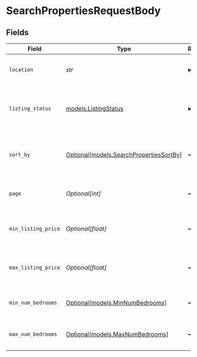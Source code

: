# SearchPropertiesRequestBody


## Fields

| Field                                                                          | Type                                                                           | Required                                                                       | Description                                                                    |
| ------------------------------------------------------------------------------ | ------------------------------------------------------------------------------ | ------------------------------------------------------------------------------ | ------------------------------------------------------------------------------ |
| `location`                                                                     | *str*                                                                          | :heavy_check_mark:                                                             | The location to search for properties                                          |
| `listing_status`                                                               | [models.ListingStatus](../models/listingstatus.md)                             | :heavy_check_mark:                                                             | The status of the listings (e.g., "for_sale", "for_rent")                      |
| `sort_by`                                                                      | [Optional[models.SearchPropertiesSortBy]](../models/searchpropertiessortby.md) | :heavy_minus_sign:                                                             | The criteria to sort the results (e.g., "newest", "lot_size")                  |
| `page`                                                                         | *Optional[int]*                                                                | :heavy_minus_sign:                                                             | The page number of results to retrieve                                         |
| `min_listing_price`                                                            | *Optional[float]*                                                              | :heavy_minus_sign:                                                             | The minimum listing price for the properties                                   |
| `max_listing_price`                                                            | *Optional[float]*                                                              | :heavy_minus_sign:                                                             | The maximum listing price for the properties                                   |
| `min_num_bedrooms`                                                             | [Optional[models.MinNumBedrooms]](../models/minnumbedrooms.md)                 | :heavy_minus_sign:                                                             | The minimum number of bedrooms                                                 |
| `max_num_bedrooms`                                                             | [Optional[models.MaxNumBedrooms]](../models/maxnumbedrooms.md)                 | :heavy_minus_sign:                                                             | The maximum number of bedrooms                                                 |